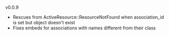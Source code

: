 v0.0.9
- Rescues from ActiveResource::ResourceNotFound when association_id is set but object doesn't exist
- Fixes embeds for associations with names different from their class
